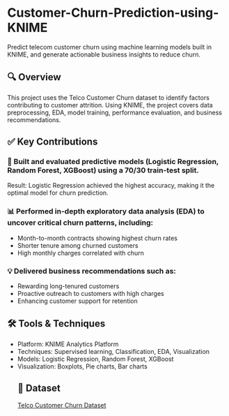 # Customer-Churn-Prediction-using-KNIME
<p>Predict telecom customer churn using machine learning models built in KNIME, and generate actionable business insights to reduce churn.</p>

## 🔍 Overview
<p>This project uses the Telco Customer Churn dataset to identify factors contributing to customer attrition. Using KNIME, the project covers data preprocessing, EDA, model training, performance evaluation, and business recommendations.</p>

## ✅ Key Contributions

### 🧠 Built and evaluated predictive models (Logistic Regression, Random Forest, XGBoost) using a 70/30 train-test split.
Result: Logistic Regression achieved the highest accuracy, making it the optimal model for churn prediction.

### 📊 Performed in-depth exploratory data analysis (EDA) to uncover critical churn patterns, including:
<ul>
  <li>Month-to-month contracts showing highest churn rates</li>
  <li>Shorter tenure among churned customers</li>
  <li>High monthly charges correlated with churn</li>
</ul>

### 💡 Delivered business recommendations such as:
<ul>
  <li>Rewarding long-tenured customers</li>
  <li>Proactive outreach to customers with high charges</li>
  <li>Enhancing customer support for retention</li>
</ul>

## 🛠️ Tools & Techniques
<ul>
  <li>Platform: KNIME Analytics Platform</li>
  <li>Techniques: Supervised learning, Classification, EDA, Visualization</li>
  <li>Models: Logistic Regression, Random Forest, XGBoost</li>
  <li>Visualization: Boxplots, Pie charts, Bar charts</li>

## 📎 Dataset
<a href="https://github.com/Divya295-hub/Customer-Churn-Prediction-using-KNIME/blob/main/Telco_Customer_Churn.xlsx">Telco Customer Churn Dataset</a>
